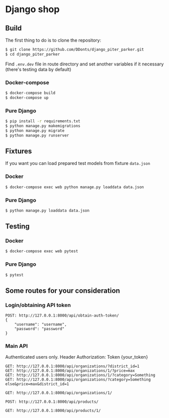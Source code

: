 # Django shop

## Build

The first thing to do is to clone the repository:

```bash
$ git clone https://github.com/DDonts/django_piter_parker.git
$ cd django_piter_parker
```

Find ```.env.dev``` file in route directory and set another variables if it necessary (there's testing data by default)

### Docker-compose

```bash
$ docker-compose build
$ docker-compose up
```

### Pure Django
```bash
$ pip install -r requirements.txt
$ python manage.py makemigrations
$ python manage.py migrate
$ python manage.py runserver
```


## Fixtures
If you want you can load prepared test models from fixture ```data.json```

### Docker
```bash
$ docker-compose exec web python manage.py loaddata data.json
```
### Pure Django
```bash
$ python manage.py loaddata data.json
```


## Testing
### Docker
```bash
$ docker-compose exec web pytest
```
### Pure Django
```bash
$ pytest
```


## Some routes for your consideration
### Login/obtaining API token
```
POST: http://127.0.0.1:8000/api/obtain-auth-token/
{
    "username": "username",
    "password": "password"
}
```

### Main API
Authenticated users only. Header Authorization: Token {your_token}
```
GET: http://127.0.0.1:8000/api/organizations/?district_id=1
GET: http://127.0.0.1:8000/api/organizations/1/?price=max
GET: http://127.0.0.1:8000/api/organizations/1/?category=Something
GET: http://127.0.0.1:8000/api/organizations/?category=Something else&price=max&district_id=1

GET: http://127.0.0.1:8000/api/organizations/1/

POST: http://127.0.0.1:8000/api/products/

GET: http://127.0.0.1:8000/api/products/1/
```
